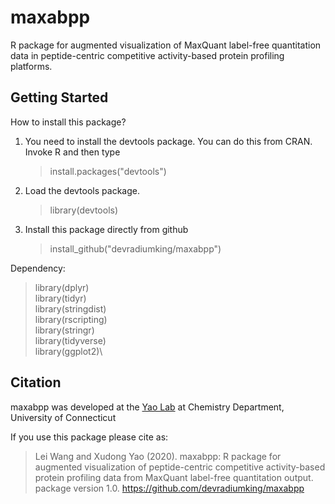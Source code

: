 # maxabpp
R package for augmented visualization of MaxQuant label-free quantitation data in peptide-centric competitive activity-based protein profiling platforms.

Getting Started
---------------
  
 How to install this package?
 
1. You need to install the devtools package. You can do this from CRAN. Invoke R and then type
 
   >install.packages("devtools")
 
2. Load the devtools package.
 
   >library(devtools)
 
3. Install this package directly from github
 
   >install_github("devradiumking/maxabpp")
   
   
Dependency:

  >library(dplyr)\
  >library(tidyr)\
  >library(stringdist)\
  >library(rscripting)\
  >library(stringr)\
  >library(tidyverse)\
  >library(ggplot2)\
  
Citation
--------
  
maxabpp was developed at the [Yao Lab](http://web.uconn.edu/yaogroup/index.html) at Chemistry Department, University of Connecticut

If you use this package please cite as:

> Lei Wang and Xudong Yao (2020). maxabpp: R package for augmented visualization of peptide-centric competitive activity-based protein profiling data from MaxQuant label-free quantitation output. 
> package version 1.0. https://github.com/devradiumking/maxabpp

